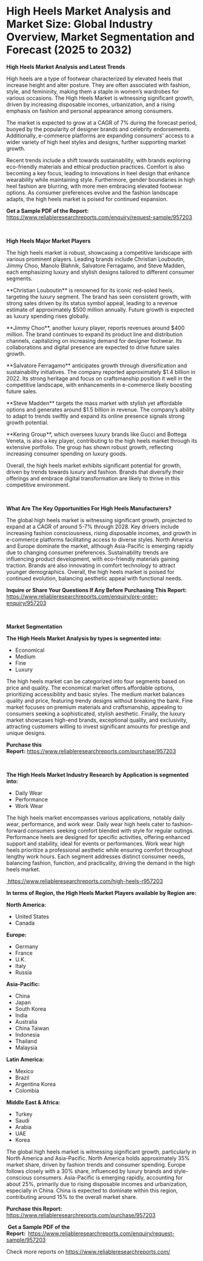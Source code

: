 <p><h1>High Heels Market Analysis and Market Size: Global Industry Overview, Market Segmentation and Forecast (2025 to 2032)</h1></p><p><strong>High Heels Market Analysis and Latest Trends</strong></p>
<p><p>High heels are a type of footwear characterized by elevated heels that increase height and alter posture. They are often associated with fashion, style, and femininity, making them a staple in women’s wardrobes for various occasions. The High Heels Market is witnessing significant growth, driven by increasing disposable incomes, urbanization, and a rising emphasis on fashion and personal appearance among consumers. </p><p>The market is expected to grow at a CAGR of 7% during the forecast period, buoyed by the popularity of designer brands and celebrity endorsements. Additionally, e-commerce platforms are expanding consumers' access to a wider variety of high heel styles and designs, further supporting market growth. </p><p>Recent trends include a shift towards sustainability, with brands exploring eco-friendly materials and ethical production practices. Comfort is also becoming a key focus, leading to innovations in heel design that enhance wearability while maintaining style. Furthermore, gender boundaries in high heel fashion are blurring, with more men embracing elevated footwear options. As consumer preferences evolve and the fashion landscape adapts, the high heels market is poised for continued expansion.</p></p>
<p><strong>Get a Sample PDF of the Report:&nbsp;</strong> <a href="https://www.reliableresearchreports.com/enquiry/request-sample/957203?utm_campaign=2333&utm_medium=2&utm_source=Github&utm_content=ia&utm_term=09022025&utm_id=high-heels">https://www.reliableresearchreports.com/enquiry/request-sample/957203</a></p>
<p>&nbsp;</p>
<p><strong>High Heels Major Market Players</strong></p>
<p><p>The high heels market is robust, showcasing a competitive landscape with various prominent players. Leading brands include Christian Louboutin, Jimmy Choo, Manolo Blahnik, Salvatore Ferragamo, and Steve Madden, each emphasizing luxury and stylish designs tailored to different consumer segments.</p><p>**Christian Louboutin** is renowned for its iconic red-soled heels, targeting the luxury segment. The brand has seen consistent growth, with strong sales driven by its status symbol appeal, leading to a revenue estimate of approximately $500 million annually. Future growth is expected as luxury spending rises globally.</p><p>**Jimmy Choo**, another luxury player, reports revenues around $400 million. The brand continues to expand its product line and distribution channels, capitalizing on increasing demand for designer footwear. Its collaborations and digital presence are expected to drive future sales growth.</p><p>**Salvatore Ferragamo** anticipates growth through diversification and sustainability initiatives. The company reported approximately $1.4 billion in 2022. Its strong heritage and focus on craftsmanship position it well in the competitive landscape, with enhancements in e-commerce likely boosting future sales.</p><p>**Steve Madden** targets the mass market with stylish yet affordable options and generates around $1.5 billion in revenue. The company’s ability to adapt to trends swiftly and expand its online presence signals strong growth potential.</p><p>**Kering Group**, which oversees luxury brands like Gucci and Bottega Veneta, is also a key player, contributing to the high heels market through its extensive portfolio. The group has shown robust growth, reflecting increasing consumer spending on luxury goods.</p><p>Overall, the high heels market exhibits significant potential for growth, driven by trends towards luxury and fashion. Brands that diversify their offerings and embrace digital transformation are likely to thrive in this competitive environment.</p></p>
<p>&nbsp;</p>
<p><strong>What Are The Key Opportunities For High Heels Manufacturers?</strong></p>
<p><p>The global high heels market is witnessing significant growth, projected to expand at a CAGR of around 5-7% through 2028. Key drivers include increasing fashion consciousness, rising disposable incomes, and growth in e-commerce platforms facilitating access to diverse styles. North America and Europe dominate the market, although Asia-Pacific is emerging rapidly due to changing consumer preferences. Sustainability trends are influencing product development, with eco-friendly materials gaining traction. Brands are also innovating in comfort technology to attract younger demographics. Overall, the high heels market is poised for continued evolution, balancing aesthetic appeal with functional needs.</p></p>
<p><strong>Inquire or Share Your Questions If Any Before Purchasing This Report:</strong> <a href="https://www.reliableresearchreports.com/enquiry/pre-order-enquiry/957203?utm_campaign=2333&utm_medium=2&utm_source=Github&utm_content=ia&utm_term=09022025&utm_id=high-heels">https://www.reliableresearchreports.com/enquiry/pre-order-enquiry/957203</a></p>
<p>&nbsp;</p>
<p><strong>Market Segmentation</strong></p>
<p><strong>The High Heels Market Analysis by types is segmented into:</strong></p>
<p><ul><li>Economical</li><li>Medium</li><li>Fine</li><li>Luxury</li></ul></p>
<p><p>The high heels market can be categorized into four segments based on price and quality. The economical market offers affordable options, prioritizing accessibility and basic styles. The medium market balances quality and price, featuring trendy designs without breaking the bank. Fine market focuses on premium materials and craftsmanship, appealing to consumers seeking a sophisticated, stylish aesthetic. Finally, the luxury market showcases high-end brands, exceptional quality, and exclusivity, attracting customers willing to invest significant amounts for prestige and unique designs.</p></p>
<p><strong>Purchase this Report:&nbsp;</strong><a href="https://www.reliableresearchreports.com/purchase/957203?utm_campaign=2333&utm_medium=2&utm_source=Github&utm_content=ia&utm_term=09022025&utm_id=high-heels">https://www.reliableresearchreports.com/purchase/957203</a></p>
<p>&nbsp;</p>
<p><strong>The High Heels Market Industry Research by Application is segmented into:</strong></p>
<p><ul><li>Daily Wear</li><li>Performance</li><li>Work Wear</li></ul></p>
<p><p>The high heels market encompasses various applications, notably daily wear, performance, and work wear. Daily wear high heels cater to fashion-forward consumers seeking comfort blended with style for regular outings. Performance heels are designed for specific activities, offering enhanced support and stability, ideal for events or performances. Work wear high heels prioritize a professional aesthetic while ensuring comfort throughout lengthy work hours. Each segment addresses distinct consumer needs, balancing fashion, function, and practicality, driving the demand in the high heels market.</p></p>
<p><a href="https://www.reliableresearchreports.com/high-heels-r957203?utm_campaign=2333&utm_medium=2&utm_source=Github&utm_content=ia&utm_term=09022025&utm_id=high-heels">&nbsp;https://www.reliableresearchreports.com/high-heels-r957203</a></p>
<p><strong>In terms of Region, the High Heels Market Players available by Region are:</strong></p>
<p>
    <p> <strong> North America: </strong>
        <ul>
            <li>United States</li>
            <li>Canada</li>
        </ul>
        </p> 
    <p> <strong> Europe: </strong>
        <ul>
            <li>Germany</li>
            <li>France</li>
            <li>U.K.</li>
            <li>Italy</li>
            <li>Russia</li>
        </ul>
        </p> 
    <p> <strong> Asia-Pacific: </strong>
        <ul>
            <li>China</li>
            <li>Japan</li>
            <li>South Korea</li>
            <li>India</li>
            <li>Australia</li>
            <li>China Taiwan</li>
            <li>Indonesia</li>
            <li>Thailand</li>
            <li>Malaysia</li>
        </ul>
        </p> 
    <p> <strong> Latin America: </strong>
        <ul>
            <li>Mexico</li>
            <li>Brazil</li>
            <li>Argentina Korea</li>
            <li>Colombia</li>
        </ul>
        </p> 
    <p> <strong> Middle East & Africa: </strong>
        <ul>
            <li>Turkey</li>
            <li>Saudi</li>
            <li>Arabia</li>
            <li>UAE</li>
            <li>Korea</li>
        </ul>
    </p>
    </p>
<p><p>The global high heels market is witnessing significant growth, particularly in North America and Asia-Pacific. North America holds approximately 35% market share, driven by fashion trends and consumer spending. Europe follows closely with a 30% share, influenced by luxury brands and style-conscious consumers. Asia-Pacific is emerging rapidly, accounting for about 25%, primarily due to rising disposable incomes and urbanization, especially in China. China is expected to dominate within this region, contributing around 15% to the overall market share.</p></p>
<p><strong>Purchase this Report: </strong><a href="https://www.reliableresearchreports.com/purchase/957203?utm_campaign=2333&utm_medium=2&utm_source=Github&utm_content=ia&utm_term=09022025&utm_id=high-heels">https://www.reliableresearchreports.com/purchase/957203</a></p>
<p>&nbsp;<strong>Get a Sample PDF of the Report:&nbsp;&nbsp;</strong><a href="https://www.reliableresearchreports.com/enquiry/request-sample/957203?utm_campaign=2333&utm_medium=2&utm_source=Github&utm_content=ia&utm_term=09022025&utm_id=high-heels">https://www.reliableresearchreports.com/enquiry/request-sample/957203</a></p>
<p><strong></strong></p>
<p>Check more reports on <a href="https://www.reliableresearchreports.com/?utm_campaign=2333&utm_medium=2&utm_source=Github&utm_content=ia&utm_term=09022025&utm_id=high-heels">https://www.reliableresearchreports.com/</a></p>